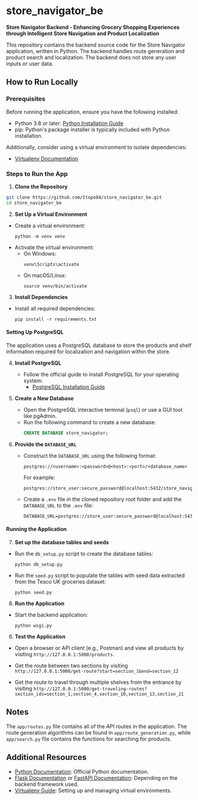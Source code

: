 # store_navigator_be

**Store Navigator Backend - Enhancing Grocery Shopping Experiences through Intelligent Store Navigation and Product Localization**

This repository contains the backend source code for the Store Navigator application, written in Python. The backend handles route generation and product search and localization. The backend does not store any user inputs or user data.

## How to Run Locally

### Prerequisites

Before running the application, ensure you have the following installed:
- Python 3.8 or later: [Python Installation Guide](https://www.python.org/downloads/)
- pip: Python's package installer is typically included with Python installation.

Additionally, consider using a virtual environment to isolate dependencies:
- [Virtualenv Documentation](https://virtualenv.pypa.io/en/latest/)

### Steps to Run the App

1. **Clone the Repository**

```bash
git clone https://github.com/Itope84/store_navigator_be.git
cd store_navigator_be
```

2. **Set Up a Virtual Environment**
- Create a virtual environment:
  ```
  python -m venv venv
  ```
- Activate the virtual environment:
  - On Windows:
    ```
    venv\Scripts\activate
    ```
  - On macOS/Linux:
    ```
    source venv/bin/activate
    ```

3. **Install Dependencies**
- Install all required dependencies:
  ```
  pip install -r requirements.txt
  ```

#### Setting Up PostgreSQL

The application uses a PostgreSQL database to store the products and shelf information required for localization and navigation within the store.

4. **Install PostgreSQL**
   - Follow the official guide to install PostgreSQL for your operating system:
     - [PostgreSQL Installation Guide](https://www.postgresql.org/download/)

5. **Create a New Database**
   - Open the PostgreSQL interactive terminal (`psql`) or use a GUI tool like pgAdmin.
   - Run the following command to create a new database:
     ```sql
     CREATE DATABASE store_navigator;
     ```

6. **Provide the `DATABASE_URL`**
   - Construct the `DATABASE_URL` using the following format:
     ```
     postgres://<username>:<password>@<host>:<port>/<database_name>
     ```
     For example:
     ```
     postgres://store_user:secure_password@localhost:5432/store_navigator
     ```

   - Create a `.env` file in the cloned repository root folder and add the `DATABASE_URL` to the `.env` file:
     ```
     DATABASE_URL=postgres://store_user:secure_password@localhost:5432/store_navigator
     ```

#### Running the Application

7. **Set up the database tables and seeds**

- Run the `db_setup.py` script to create the database tables:
    ```
    python db_setup.py
    ```

- Run the `seed.py` script to populate the tables with seed data extracted from the Tesco UK groceries dataset:
    ```
    python seed.py
    ```


8. **Run the Application**
- Start the backend application:
  ```
  python wsgi.py
  ```

6. **Test the Application**
- Open a browser or API client (e.g., Postman) and view all products by visiting `http://127.0.0.1:5000/products`.

- Get the route between two sections by visiting `http://127.0.0.1:5000/get-route?start=section_1&end=section_12`

- Get the route to travel through multiple shelves from the entrance by visiting `http://127.0.0.1:5000/get-traveling-routes?section_ids=section_1,section_4,section_10,section_13,section_21`

## Notes

The `app/routes.py` file contains all of the API routes in the application. The route generation algorithms can be found in `app/route_generation.py`, while `app/search.py` file contains the functions for searching for products.

## Additional Resources

- [Python Documentation](https://docs.python.org/3/): Official Python documentation.
- [Flask Documentation](https://flask.palletsprojects.com/) or [FastAPI Documentation](https://fastapi.tiangolo.com/): Depending on the backend framework used.
- [Virtualenv Guide](https://virtualenv.pypa.io/en/latest/): Setting up and managing virtual environments.


